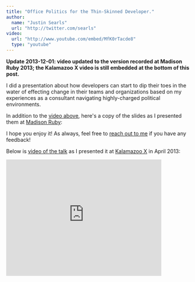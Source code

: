 ```yaml
---
title: "Office Politics for the Thin-Skinned Developer."
author:
  name: "Justin Searls"
  url: "http://twitter.com/searls"
video:
  url: "http://www.youtube.com/embed/MfK0rTacde8"
  type: "youtube"
---
```


**Update 2013-12-01: video updated to the version recorded at Madison Ruby 2013; the Kalamazoo X video is still embedded at the bottom of this post.**

I did a presentation about how developers can start to dip their toes in the water of effecting change in their teams and organizations based on my experiences as a consultant navigating highly-charged political environments.

In addition to the [video above](http://www.youtube.com/watch?v=MfK0rTacde8
), here's a copy of the slides as I presented them at [Madison Ruby](http://madisonruby.org):

<script async class="speakerdeck-embed" data-id="45ad9d00ea63013040c77ee3eec3cdd3" data-ratio="1.33333333333333" src="//speakerdeck.com/assets/embed.js"></script>

I hope you enjoy it! As always, feel free to [reach out to me](mailto:justin@testdouble.com) if you have any feedback!

Below is [video of the talk](http://www.youtube.com/watch?v=amFtMIRBtZs) as I presented it at [Kalamazoo X](http://kalamazoox.org) in April 2013:

<iframe width="420" height="315" src="http://www.youtube.com/embed/amFtMIRBtZs" frameborder="0" allowfullscreen></iframe>
